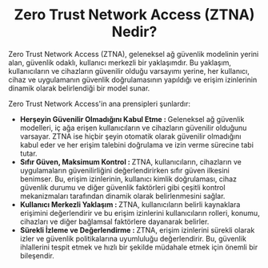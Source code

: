 <h1 align=center> Zero Trust Network Access (ZTNA) Nedir? </h1>

Zero Trust Network Access (ZTNA), geleneksel ağ güvenlik modelinin yerini alan, güvenlik odaklı, kullanıcı merkezli bir yaklaşımdır. 
Bu yaklaşım, kullanıcıların ve cihazların güvenilir olduğu varsayımı yerine, her kullanıcı, cihaz ve uygulamanın güvenlik doğrulamasının yapıldığı ve erişim izinlerinin dinamik olarak belirlendiği bir model sunar.
<p></p>

Zero Trust Network Access'in ana prensipleri şunlardır:

<ul>
  <li> <b> Herşeyin Güvenilir Olmadığını Kabul Etme : </b> Geleneksel ağ güvenlik modelleri, iç ağa erişen kullanıcıların ve cihazların güvenilir olduğunu varsayar. 
    ZTNA ise hiçbir şeyin otomatik olarak güvenilir olmadığını kabul eder ve her erişim talebini doğrulama ve izin verme sürecine tabi tutar. </li>

  <li> <b> Sıfır Güven, Maksimum Kontrol : </b> ZTNA, kullanıcıların, cihazların ve uygulamaların güvenilirliğini değerlendirirken sıfır güven ilkesini benimser. 
    Bu, erişim izinlerinin, kullanıcı kimlik doğrulaması, cihaz güvenlik durumu ve diğer güvenlik faktörleri gibi çeşitli kontrol mekanizmaları tarafından dinamik olarak belirlenmesini sağlar. </li>

  <li> <b> Kullanıcı Merkezli Yaklaşım : </b> ZTNA, kullanıcıların belirli kaynaklara erişimini değerlendirir ve bu erişim izinlerini kullanıcıların rolleri, konumu, cihazları ve diğer bağlamsal faktörlere dayanarak belirler. </li>

  <li> <b> Sürekli İzleme ve Değerlendirme : </b> ZTNA, erişim izinlerini sürekli olarak izler ve güvenlik politikalarına uyumluluğu değerlendirir. 
    Bu, güvenlik ihlallerini tespit etmek ve hızlı bir şekilde müdahale etmek için önemli bir bileşendir. </li>
</ul>
